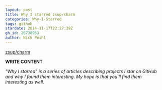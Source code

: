```yaml
---
layout: post
title: Why I starred zsup/charm
categories: Why-I-Starred
tags: github
stardate: 2014-11-17T22:27:39Z
gh_id: 26738953
author: Nick Peihl
---
```


[zsup/charm](https://github.com/zsup/charm)

**WRITE CONTENT**

*"Why I starred" is a series of articles describing projects I star on GitHub and why I found them interesting. My hope is that you'll find them interesting as well.*

